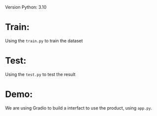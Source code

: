Version Python: 3.10

# Train:
Using the `train.py` to train the dataset

# Test:
Using the `test.py` to test the result

# Demo:
We are using Gradio to build a interfact to use the product, using `app.py`.
